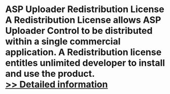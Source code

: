 # ASP Uploader Redistribution License<br />A Redistribution License allows ASP Uploader Control to be distributed within a single commercial application. A Redistribution license entitles unlimited developer to install and use the product.<br />[>> Detailed information](https://secure.shareit.com/shareit/product.html?productid=300321785&affiliateid=200057808)